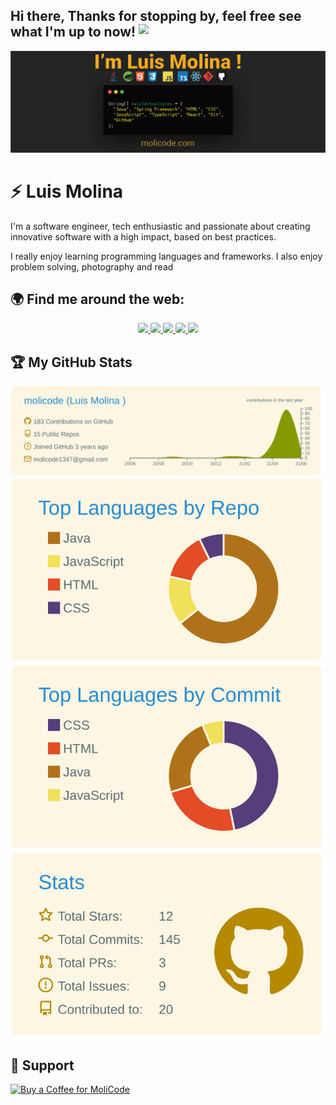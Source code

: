 ## Hi there, Thanks for stopping by, feel free see what I'm up to now! <img src="https://media.giphy.com/media/hvRJCLFzcasrR4ia7z/giphy.gif" align="top" width="30px">

[![bg][banner]][website]

# ⚡ Luis Molina
I'm a software engineer, tech enthusiastic and passionate about creating innovative software with a high impact,  based on best practices.

I really enjoy learning programming languages and frameworks. I also enjoy problem solving,  photography and read


## 🌍 Find me around the web:

<p id="socialIcons" align="center">
    <a href="https://linkedin.com/in/molicode" alt="LinkedIn">
        <img src="https://img.shields.io/badge/-LinkedIn-0A66C2?style=flat-square&logo=linkedin&logoColor=white" style="border-radius:2px"/>
    </a>
    <a href="https://hackerrank.com/molicode" alt="HackerRank">
        <img src="https://img.shields.io/badge/-HackerRank-2EC866?style=flat-square&logo=hackerrank&logoColor=white" style="border-radius:2px"/>
    </a>
    <a href="https://codepen.io/molicode" alt="CodePen">
        <img src="https://img.shields.io/badge/-CodePen-000000?style=flat-square&logo=codepen&logoColor=white" style="border-radius:2px"/>
    </a>
    <a href="https://stackoverflow.com/users/10636767/molicode" alt="StackOverflow">
        <img src="https://img.shields.io/badge/-StackOverflow-F58025?style=flat-square&logo=stack-overflow&logoColor=white" style="border-radius:2px"/>
    </a>
    <a href="http://molicode.com/" alt="Website">
        <img src="https://img.shields.io/badge/-MoliCode-242424?style=flat-square&logo=circle&logoColor=white" style="border-radius:2px"/>
    </a>
</p>

[wave]: https://raw.githubusercontent.com/molicode/molicode/master/wave.gif
[banner]: https://raw.githubusercontent.com/molicode/molicode/master/banner.png
[linkedin]: https://linkedin.com/in/molicode
[hackerrank]: https://hackerrank.com/molicode
[codepen]: https://codepen.io/molicode
[stackoverflow]: https://stackoverflow.com/users/10636767/molicode
[website]: http://molicode.com/

## 🏆 My GitHub Stats

[![](https://raw.githubusercontent.com/molicode/molicode/main/profile-summary-card-output/solarized/0-profile-details.svg)](https://github.com/vn7n24fzkq/github-profile-summary-cards)
[![](https://raw.githubusercontent.com/molicode/molicode/main/profile-summary-card-output/solarized/1-repos-per-language.svg)](https://github.com/vn7n24fzkq/github-profile-summary-cards)
[![](https://raw.githubusercontent.com/molicode/molicode/main/profile-summary-card-output/solarized/2-most-commit-language.svg)](https://github.com/vn7n24fzkq/github-profile-summary-cards)
[![](https://raw.githubusercontent.com/molicode/molicode/main/profile-summary-card-output/solarized/3-stats.svg)](https://github.com/vn7n24fzkq/github-profile-summary-cards)

## 🙏 Support

<p align="left">
  <a href="https://www.buymeacoffee.com/molicode" target="_blank">
    <img src="https://cdn.buymeacoffee.com/buttons/v2/default-yellow.png" alt='Buy a Coffee for MoliCode' height="30" width="120"/>
  </a>
</p>

<br><br>
